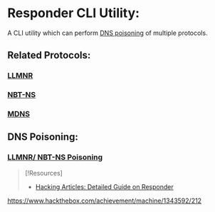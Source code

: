 
# Responder CLI Utility:
A CLI utility which can perform [DNS poisoning](cybersecurity/TTPs/exploitation/injection/DNS-poisoning.md) of multiple protocols.
## Related Protocols:
### [LLMNR](/networking/protocols/LLMNR.md)
### [NBT-NS](NBT-NS.md)
### [MDNS](/networking/protocols/MDNS.md)

## DNS Poisoning:
### [LLMNR/ NBT-NS Poisoning](cybersecurity/TTPs/exploitation/LLMNR-poisoning.md)

> [!Resources]
> - [Hacking Articles: Detailed Guide on Responder](https://www.hackingarticles.in/a-detailed-guide-on-responder-llmnr-poisoning/)

https://www.hackthebox.com/achievement/machine/1343592/212